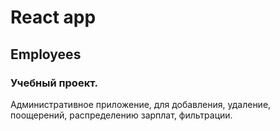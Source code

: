 # React app

## Employees

### Учебный проект. 
Административное приложение, для добавления, удаление, поощерений, распределению зарплат, фильтрации.
